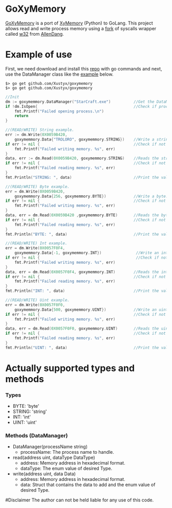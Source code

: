 # GoXyMemory
[GoXyMemory][git-goxymemory-url] is a port of [XyMemory][git-xymemory-url] (Python) to GoLang.
This project allows read and write process memory using a [fork][git-w32-fork-url] of syscalls wrapper called
[w32][git-w32-url] from [AllenDang][git-allen-url].

# Example of use
First, we need download and install this [repo][git-goxymemory-url] with go commands and next, use the DataManager
class like the [example][git-goxymemory-example-url] below.

```
$> go get github.com/Xustyx/goxymemory
$> go get github.com/Xustyx/goxymemory
```

```go
//Init
dm := goxymemmory.DataManager("StarCraft.exe") 	        //Get the DataManager with the process passed.
if !dm.IsOpen{				                            //Check if process was opened.
    fmt.Printf("Failed opening process.\n")
    return
}

//(READ/WRITE) String example.
err := dm.Write(0X0059B420,
    goxymemmory.Data{"TROLORO", goxymemmory.STRING})	//Write a string.
if err != nil {							                //Check if not failed.
    fmt.Printf("Failed writing memory. %s", err)
}
data, err := dm.Read(0X0059B420, goxymemmory.STRING)	//Reads the string.
if err != nil {						                    //Check if not failed.
    fmt.Printf("Failed reading memory. %s", err)
}
fmt.Println("STRING: ", data)					        //Print the value.

//(READ/WRITE) Byte example.
err = dm.Write(0X0059B420,
    goxymemmory.Data{256, goxymemmory.BYTE})		    //Write a byte.
if err != nil {							                //Check if not failed.
    fmt.Printf("Failed writing memory. %s", err)
}
data, err = dm.Read(0X0059B420 ,goxymemmory.BYTE)		//Reads the byte.
if err != nil {							                //Check if not failed.
    fmt.Printf("Failed reading memory. %s", err)
}
fmt.Println("BYTE: ", data)				            	//Print the value.

//(READ/WRITE) Int example.
err = dm.Write(0X0057F0F4,
    goxymemmory.Data{-1, goxymemmory.INT})			     //Write an int.
if err != nil {							                 //Check if not failed.
    fmt.Printf("Failed writing memory. %s", err)
}
data, err = dm.Read(0X0057F0F4, goxymemmory.INT)		//Reads the int.
if err != nil {						                	//Check if not failed.
    fmt.Printf("Failed reading memory. %s", err)
}
fmt.Println("INT: ", data)					            //Print the value.

//(READ/WRITE) Uint example.
err = dm.Write(0X0057F0F0,
    goxymemmory.Data{500, goxymemmory.UINT})	    	//Write an uint.
if err != nil {							                //Check if not failed.
    fmt.Printf("Failed writing memory. %s", err)
}
data, err = dm.Read(0X0057F0F0, goxymemmory.UINT)		//Reads the uint.
if err != nil {						                	//Check if not failed.
    fmt.Printf("Failed reading memory. %s", err)
}
fmt.Println("UINT: ", data)					            //Print the value.
```

# Actually supported types and methods
### Types
- BYTE: 'byte'
- STRING: 'string'
- INT: 'int'
- UINT: 'uint'

### Methods (DataManager)
* DataManager(processName string)
  * processName: The process name to handle.
* read(address uint, dataType DataType)
  * address: Memory address in hexadecimal format.
  * dataType: The enum value of desired Type.
* write(address uint, data Data)
  * address: Memory address in hexadecimal format.
  * data: Struct that contains the data to add and the enum value of desired Type.

#Disclaimer
The author can not be held liable for any use of this code.

[git-goxymemory-example-url]: <https://github.com/Xustyx/goxymemory/tree/master/example>
[git-goxymemory-url]: <https://github.com/Xustyx/goxymemory>
[git-xymemory-url]: <https://github.com/Xustyx/xymemory>
[git-w32-url]: <https://github.com/AllenDang/w32>
[git-allen-url]: <https://github.com/AllenDang/w32>
[git-w32-fork-url]: <https://github.com/Xustyx/w32>